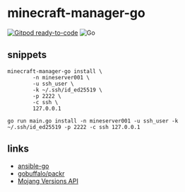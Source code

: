 # minecraft-manager-go

[![Gitpod ready-to-code](https://img.shields.io/badge/Gitpod-ready--to--code-blue?logo=gitpod)](https://gitpod.io/#https://github.com/Eldius/minecraft-manager-go)
![Go](https://github.com/Eldius/minecraft-manager-go/workflows/Go/badge.svg)

## snippets ##

```shell
minecraft-manager-go install \
		-n mineserver001 \
		-u ssh_user \
		-k ~/.ssh/id_ed25519 \
		-p 2222 \
		-c ssh \
		127.0.0.1

```

```shell
go run main.go install -n mineserver001 -u ssh_user -k ~/.ssh/id_ed25519 -p 2222 -c ssh 127.0.0.1
```

## links ##

- [ansible-go](https://github.com/apenella/go-ansible)
- [gobuffalo/packr](https://github.com/gobuffalo/packr)
- [Mojang Versions API](https://launchermeta.mojang.com/mc/game/version_manifest.json)

